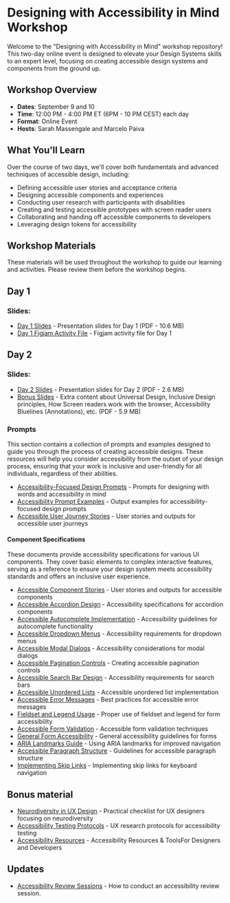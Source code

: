# Designing with Accessibility in Mind Workshop

Welcome to the "Designing with Accessibility in Mind" workshop repository! This two-day online event is designed to elevate your Design Systems skills to an expert level, focusing on creating accessible design systems and components from the ground up.

## Workshop Overview

- **Dates**: September 9 and 10
- **Time**: 12:00 PM - 4:00 PM ET (6PM - 10 PM CEST) each day
- **Format**: Online Event
- **Hosts**: Sarah Massengale and Marcelo Paiva

## What You'll Learn

Over the course of two days, we'll cover both fundamentals and advanced techniques of accessible design, including:

- Defining accessible user stories and acceptance criteria
- Designing accessible components and experiences
- Conducting user research with participants with disabilities
- Creating and testing accessible prototypes with screen reader users
- Collaborating and handing off accessible components to developers
- Leveraging design tokens for accessibility


## Workshop Materials

These materials will be used throughout the workshop to guide our learning and activities. Please review them before the workshop begins.

## Day 1

### Slides:

- [Day 1 Slides](slides/Accessible%20Design%20Systems%20Workshop%20-%20Day%201.pdf) - Presentation slides for Day 1 (PDF - 10.6 MB)
- [Day 1 Figjam Activity File](https://www.figma.com/board/Hbyijujgr9ntLGQ28ZMd9U/a11y--Workshop-Activities-%5BSep-2024%5D?node-id=2030-3626) - Figjam activity file for Day 1


## Day 2 

### Slides:

- [Day 2 Slides](slides/Accessible%20Design%20Systems%20Workshop%20-%20Day%202.pdf) - Presentation slides for Day 2 (PDF - 2.6 MB)
- [Bonus Slides](slides/Accessible%20Design%20Systems%20Workshop%20-%20Bonus.pdf) - Extra content about Universal Design, Inclusive Design principles, How Screen readers work with the browser, Accessibility Bluelines (Annotations), etc. (PDF - 5.9 MB)

### Prompts

This section contains a collection of prompts and examples designed to guide you through the process of creating accessible designs. These resources will help you consider accessibility from the outset of your design process, ensuring that your work is inclusive and user-friendly for all individuals, regardless of their abilities.

- [Accessibility-Focused Design Prompts](a11y-prompts.md) - Prompts for designing with words and accessibility in mind
- [Accessibility Prompt Examples](a11y-prompts-output.md) - Output examples for accessibility-focused design prompts
- [Accessible User Journey Stories](a11y-stories-output-journeys.md) - User stories and outputs for accessible user journeys


#### Component Specifications

These documents provide accessibility specifications for various UI components. They cover basic elements to complex interactive features, serving as a reference to ensure your design system meets accessibility standards and offers an inclusive user experience.

- [Accessible Component Stories](a11y-stories-output-components.md) - User stories and outputs for accessible components
- [Accessible Accordion Design](component-specs/a11y-accordion.md) - Accessibility specifications for accordion components
- [Accessible Autocomplete Implementation](component-specs/a11y-autocomplete.md) - Accessibility guidelines for autocomplete functionality
- [Accessible Dropdown Menus](component-specs/a11y-dropdown.md) - Accessibility requirements for dropdown menus
- [Accessible Modal Dialogs](component-specs/a11y-modal-dialog.md) - Accessibility considerations for modal dialogs
- [Accessible Pagination Controls](component-specs/a11y-pagination.md) - Creating accessible pagination controls
- [Accessible Search Bar Design](component-specs/a11y-search-bar.md) - Accessibility requirements for search bars
- [Accessible Unordered Lists](component-specs/a11y-unordered-list.md) - Accessible unordered list implementation
- [Accessible Error Messages](component-specs/a11y-error-messages.md) - Best practices for accessible error messages
- [Fieldset and Legend Usage](component-specs/a11y-fieldset-legend.md) - Proper use of fieldset and legend for form accessibility
- [Accessible Form Validation](component-specs/a11y-form-validation.md) - Accessible form validation techniques
- [General Form Accessibility](component-specs/a11y-forms.md) - General accessibility guidelines for forms
- [ARIA Landmarks Guide](component-specs/a11y-landmarks.md) - Using ARIA landmarks for improved navigation
- [Accessible Paragraph Structure](component-specs/a11y-paragraph.md) - Guidelines for accessible paragraph structure
- [Implementing Skip Links](component-specs/a11y-skip-links.md) - Implementing skip links for keyboard navigation


## Bonus material

- [Neurodiversity in UX Design](a11y-neurodiversity-ux.md) - Practical checklist for UX designers focusing on neurodiversity
- [Accessibility Testing Protocols](ux-protocols.md) - UX research protocols for accessibility testing
- [Accessibility Resources](https://mpaiva.github.io/a11y-links/) - Accessibility Resources & ToolsFor Designers and Developers

## Updates

- [Accessibility Review Sessions](a11y-accessibility-review-sessions.md) - How to conduct an accessibility review session.

